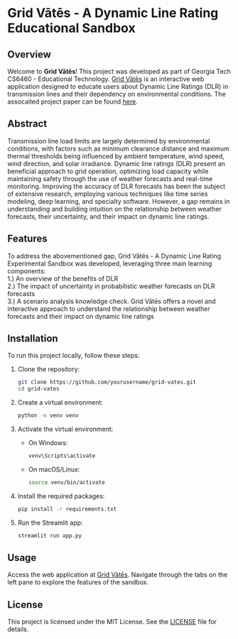 # Grid Vātēs - A Dynamic Line Rating Educational Sandbox

## Overview
Welcome to **Grid Vātēs**! This project was developed as part of Georgia Tech CS6460 - Educational Technology. [Grid Vātēs](https://grid-vates.streamlit.app/) is an interactive web application designed to educate users about Dynamic Line Ratings (DLR) in transmission lines and their dependency on environmental conditions. The assocaited project paper can be found [here](Grid_Vates.pdf).

## Abstract
Transmission line load limits are largely determined by environmental conditions, with factors such as minimum clearance distance and maximum thermal thresholds being influenced by ambient temperature, wind speed, wind direction, and solar irradiance. Dynamic line ratings (DLR) present an beneficial approach to grid operation, optimizing load capacity while maintaining safety through the use of weather forecasts and real-time monitoring. Improving the accuracy of DLR forecasts has been the subject of extensive research, employing various techniques like time series modeling, deep learning, and specialty software. However, a gap remains in understanding and building intuition on the relationship between weather forecasts, their uncertainty, and their impact on dynamic line ratings. 

## Features
To address the abovementioned gap, Grid Vātēs - A Dynamic Line Rating Experimental Sandbox was developed, leveraging three main learning components: <br>1.) An overview of the benefits of DLR <br>2.) The impact of uncertainty in probabilistic weather forecasts on DLR forecasts <br>3.) A scenario analysis knowledge check. Grid Vātēs offers a novel and interactive approach to understand the relationship between weather forecasts and their impact on dynamic line ratings

## Installation
To run this project locally, follow these steps:

1. Clone the repository:
    ```bash
    git clone https://github.com/yourusername/grid-vates.git
    cd grid-vates
    ```

2. Create a virtual environment:
    ```bash
    python -m venv venv
    ```

3. Activate the virtual environment:
    - On Windows:
      ```bash
      venv\Scripts\activate
      ```
    - On macOS/Linux:
      ```bash
      source venv/bin/activate
      ```

4. Install the required packages:
    ```bash
    pip install -r requirements.txt
    ```

5. Run the Streamlit app:
    ```bash
    streamlit run app.py
    ```

## Usage
Access the web application at [Grid Vātēs](https://grid-vates.streamlit.app/). Navigate through the tabs on the left pane to explore the features of the sandbox.

## License
This project is licensed under the MIT License. See the [LICENSE](LICENSE) file for details.